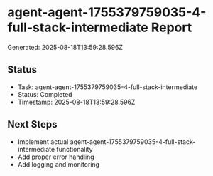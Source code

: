 # agent-agent-1755379759035-4-full-stack-intermediate Report

Generated: 2025-08-18T13:59:28.596Z

## Status
- Task: agent-agent-1755379759035-4-full-stack-intermediate
- Status: Completed
- Timestamp: 2025-08-18T13:59:28.596Z

## Next Steps
- Implement actual agent-agent-1755379759035-4-full-stack-intermediate functionality
- Add proper error handling
- Add logging and monitoring
